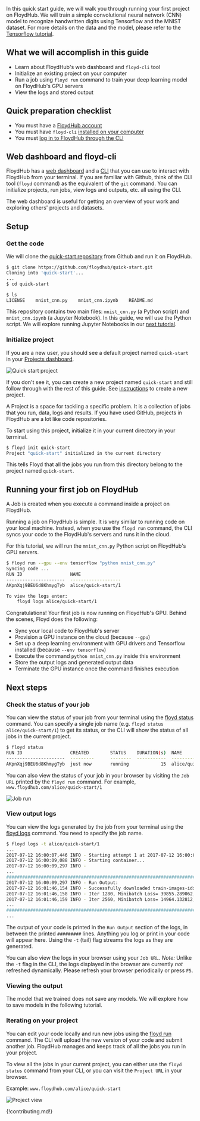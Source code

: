 In this quick start guide, we will walk you through running your first project on FloydHub. We will train a simple convolutional neural network (CNN) model to recognize handwritten digits using Tensorflow and the MNIST dataset. For more details on the data and the model, please refer to the [Tensorflow tutorial](https://www.tensorflow.org/get_started/mnist/pros).

## What we will accomplish in this guide

- Learn about FloydHub's web dashboard and `floyd-cli` tool
- Initialize an existing project on your computer
- Run a job using `floyd run` command to train your deep learning model on FloydHub's GPU servers
- View the logs and stored output

## Quick preparation checklist

- You must have a [FloydHub account](https://www.floydhub.com/login)
- You must have `floyd-cli` [installed on your computer](../guides/basics/install.md)
- You must [log in to FloydHub through the CLI](../guides/basics/login.md)


## Web dashboard and floyd-cli

FloydHub has a [web dashboard](https://www.floydhub.com/projects) and a [CLI](/guides/basics/install.md) that you can use to interact with FloydHub from your terminal. If you are familiar with Github, think of the CLI tool (`floyd` command) as the equivalent of the `git` command. You can initialize projects, run jobs, view logs and outputs, etc. all using the CLI. 

The web dashboard is useful for getting an overview of your work and exploring others' projects and datasets.

## Setup

### Get the code
We will clone the [quick-start repository](https://github.com/floydhub/quick-start) from Github and run it on FloydHub. 

```bash
$ git clone https://github.com/floydhub/quick-start.git
Cloning into 'quick-start'...
...
$ cd quick-start
```

```bash
$ ls
LICENSE    mnist_cnn.py    mnist_cnn.ipynb    README.md
```

This repository contains two main files: `mnist_cnn.py` (a Python script) and `mnist_cnn.ipynb` (a Jupyter Notebook). In this guide, we will use the Python script. We will explore running Jupyter Notebooks in our [next tutorial](/getstarted/quick_start_jupyter.md).

### Initialize project
If you are a new user, you should see a default project named `quick-start` in your [Projects dashboard](https://www.floydhub.com/projects).

![Quick start project](../img/quick_start_project.jpg)

If you don't see it, you can create a new project named `quick-start` and still follow through with the rest of this guide. See [instructions](../guides/basics/create_new/#create-a-new-project) to create a new project.

A Project is a space for tackling a specific problem. It is a collection of jobs that you run, data, logs and results. If you have used GitHub, projects in FloydHub are a lot like code repositories.

To start using this project, initialize it in your current directory in your terminal. 

```bash
$ floyd init quick-start
Project "quick-start" initialized in the current directory
```

This tells Floyd that all the jobs you run from this directory belong to the project named `quick-start`.

## Running your first job on FloydHub

A Job is created when you execute a command inside a project on FloydHub.

Running a job on FloydHub is simple. It is very similar to running code on your local machine. Instead, when you use the `floyd run` command, the CLI syncs your code to the FloydHub's servers and runs it in the cloud. 

For this tutorial, we will run the `mnist_cnn.py` Python script on FloydHub's GPU servers.

```bash
$ floyd run --gpu --env tensorflow "python mnist_cnn.py"
Syncing code ...
RUN ID                  NAME               
----------------------  -------------------
AKpnXqj9BEU6d8KhmygTyb  alice/quick-start/1

To view the logs enter:
    floyd logs alice/quick-start/1
```

Congratulations! Your first job is now running on FloydHub's GPU. Behind the scenes, Floyd does the following:

- Sync your local code to FloydHub's server
- Provision a GPU instance on the cloud (because `--gpu`)
- Set up a deep learning environment with GPU drivers and Tensorflow installed (because `--env tensorflow`)
- Execute the command `python mnist_cnn.py` inside this environment
- Store the output logs and generated output data
- Terminate the GPU instance once the command finishes execution

## Next steps

### Check the status of your job

You can view the status of your job from your terminal using the [floyd status](../commands/status.md) command. You can specify a single job name (e.g. `floyd status alice/quick-start/1`) to get its status, or the CLI will show the status of all jobs in the current project.

```bash
$ floyd status
RUN ID                  CREATED        STATUS    DURATION(s)  NAME                 INSTANCE    DESCRIPTION
----------------------  ---------      --------  -----------  -------------------  ---------   -----------
AKpnXqj9BEU6d8KhmygTyb  just now       running            15  alice/quick-start:1  gpu         
```

You can also view the status of your job in your browser by visiting the `Job URL` printed by the `floyd run` command. For example, `www.floydhub.com/alice/quick-start/1`

![Job run](../img/job_run.jpg)

### View output logs

You can view the logs generated by the job from your terminal using the [floyd logs](../commands/logs.md) command. You need to specify the job name.

```bash
$ floyd logs -t alice/quick-start/1
...
2017-07-12 16:00:07,446 INFO - Starting attempt 1 at 2017-07-12 16:00:07.436349
2017-07-12 16:00:09,088 INFO - Starting container...
2017-07-12 16:00:09,297 INFO - 
...
##############################################################################
2017-07-12 16:00:09,297 INFO - Run Output:
2017-07-12 16:01:46,154 INFO - Successfully downloaded train-images-idx3-ubyte.gz 9912422 bytes.
2017-07-12 16:01:46,158 INFO - Iter 1280, Minibatch Loss= 39855.289062, Training Accuracy= 0.17969
2017-07-12 16:01:46,159 INFO - Iter 2560, Minibatch Loss= 14964.132812, Training Accuracy= 0.42969
...
##############################################################################
...
```

The output of your code is printed in the `Run Output` section of the logs, in between the printed `#########` lines. Anything you log or print in your code will appear here. Using the `-t` (tail) flag streams the logs as they are generated.

You can also view the logs in your browser using your `Job URL`. *Note:* Unlike the `-t` flag in the CLI, the logs displayed in the browser are currently *not* refreshed dynamically. Please refresh your browser periodically or press `F5`.

### Viewing the output

The model that we trained does not save any models. We will explore how to save models in the following tutorial.

### Iterating on your project

You can edit your code locally and run new jobs using the [floyd run](../commands/run.md) command. The CLI will upload the new version of your code and submit another job. FloydHub manages and keeps track of all the jobs you run in your project. 

To view all the jobs in your current project, you can either use the `floyd status` command from your CLI, or you can visit the `Project URL` in your browser.

Example: `www.floydhub.com/alice/quick-start`

![Project view](../img/project_view.jpg)


{!contributing.md!}
